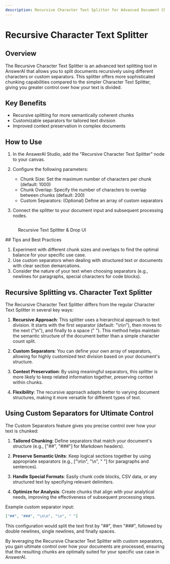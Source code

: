 ```yaml
---
description: Recursive Character Text Splitter for Advanced Document Chunking
---
```


# Recursive Character Text Splitter

## Overview

The Recursive Character Text Splitter is an advanced text splitting tool in AnswerAI that allows you to split documents recursively using different characters or custom separators. This splitter offers more sophisticated chunking capabilities compared to the simpler Character Text Splitter, giving you greater control over how your text is divided.

## Key Benefits

-   Recursive splitting for more semantically coherent chunks
-   Customizable separators for tailored text division
-   Improved context preservation in complex documents

## How to Use

1. In the AnswerAI Studio, add the "Recursive Character Text Splitter" node to your canvas.
2. Configure the following parameters:

    - Chunk Size: Set the maximum number of characters per chunk (default: 1000)
    - Chunk Overlap: Specify the number of characters to overlap between chunks (default: 200)
    - Custom Separators: (Optional) Define an array of custom separators

3. Connect the splitter to your document input and subsequent processing nodes.

<!-- TODO: Add a screenshot of the Recursive Character Text Splitter node configuration in the AnswerAI Studio -->
<figure><img src="/.gitbook/assets/screenshots/recursivetextsplitter.png" alt="" /><figcaption><p> Recursive Text Splitter &#x26; Drop UI</p></figcaption></figure>
## Tips and Best Practices

1. Experiment with different chunk sizes and overlaps to find the optimal balance for your specific use case.
2. Use custom separators when dealing with structured text or documents with clear section demarcations.
3. Consider the nature of your text when choosing separators (e.g., newlines for paragraphs, special characters for code blocks).

## Recursive Splitting vs. Character Text Splitter

The Recursive Character Text Splitter differs from the regular Character Text Splitter in several key ways:

1. **Recursive Approach**: This splitter uses a hierarchical approach to text division. It starts with the first separator (default: "\n\n"), then moves to the next ("\n"), and finally to a space (" "). This method helps maintain the semantic structure of the document better than a simple character count split.

2. **Custom Separators**: You can define your own array of separators, allowing for highly customized text division based on your document's structure.

3. **Context Preservation**: By using meaningful separators, this splitter is more likely to keep related information together, preserving context within chunks.

4. **Flexibility**: The recursive approach adapts better to varying document structures, making it more versatile for different types of text.

## Using Custom Separators for Ultimate Control

The Custom Separators feature gives you precise control over how your text is chunked:

1. **Tailored Chunking**: Define separators that match your document's structure (e.g., ["##", "###"] for Markdown headers).

2. **Preserve Semantic Units**: Keep logical sections together by using appropriate separators (e.g., ["\n\n", "\n", " "] for paragraphs and sentences).

3. **Handle Special Formats**: Easily chunk code blocks, CSV data, or any structured text by specifying relevant delimiters.

4. **Optimize for Analysis**: Create chunks that align with your analytical needs, improving the effectiveness of subsequent processing steps.

Example custom separator input:

```json
["##", "###", "\n\n", "\n", " "]
```

This configuration would split the text first by "##", then "###", followed by double newlines, single newlines, and finally spaces.

By leveraging the Recursive Character Text Splitter with custom separators, you gain ultimate control over how your documents are processed, ensuring that the resulting chunks are optimally suited for your specific use case in AnswerAI.
